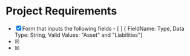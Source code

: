 # Project Requirements
- [x] Form that inputs the following fields
        - [ ] { FieldName: Type, Data Type: String, Valid Values: "Asset" and "Liabilities"}
- [x]
- [x]
